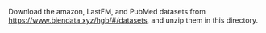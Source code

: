 Download the amazon, LastFM, and PubMed datasets from https://www.biendata.xyz/hgb/#/datasets, and unzip them in this directory.

